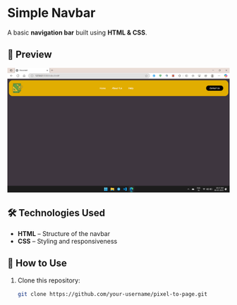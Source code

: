 # Simple Navbar  
A basic **navigation bar** built using **HTML & CSS**.  

## 📸 Preview  
![Navbar Preview](navbar-preview.png)  

## 🛠 Technologies Used  
- **HTML** – Structure of the navbar  
- **CSS** – Styling and responsiveness  

## 🚀 How to Use  
1. Clone this repository:  
   ```sh
   git clone https://github.com/your-username/pixel-to-page.git
